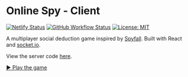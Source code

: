 # Online Spy - Client

[![Netlify Status](https://api.netlify.com/api/v1/badges/9533fa3b-785d-4ddb-ab13-366089f5d10b/deploy-status)](https://app.netlify.com/sites/heuristic-bartik-850df8/deploys)
[![GitHub Workflow Status](https://img.shields.io/github/workflow/status/VeryBadFrags/online-spy-client/CodeQL)](https://github.com/VeryBadFrags/online-spy-client/actions/workflows/codeql-analysis.yml)
[![License: MIT](https://img.shields.io/badge/license-MIT-green)](https://github.com/VeryBadFrags/online-spy-client/blob/master/LICENSE)

A multiplayer social deduction game inspired by [Spyfall](https://hwint.ru/portfolio-item/spyfall/). Built with React and [socket.io](https://socket.io).

View the server code [here](https://github.com/VeryBadFrags/online-spy-server).

[▶️ Play the game](https://spy.verybadfrags.com)
